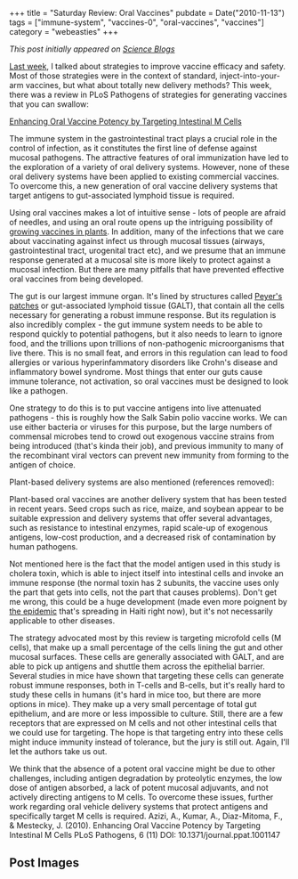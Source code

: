 +++
title = "Saturday Review: Oral Vaccines"
pubdate = Date("2010-11-13")
tags = ["immune-system", "vaccines-0", "oral-vaccines", "vaccines"]
category = "webeasties"
+++

_This post initially appeared on [Science Blogs](http://scienceblogs.com/webeasties)_

[Last week](http://scienceblogs.com/webeasties/2010/11/vaccine_delivery_from_an_immun.php), I talked about strategies to improve vaccine efficacy and safety. Most of those strategies were in the context of standard, inject-into-your-arm vaccines, but what about totally new delivery methods? This week, there was a review in PLoS Pathogens of strategies for generating vaccines that you can swallow:

[Enhancing Oral Vaccine Potency by Targeting Intestinal M Cells](http://www.plospathogens.org/article/info:doi/[10.1371/journal.ppat.1001147](review))

The immune system in the gastrointestinal tract plays a crucial role in the control of infection, as it constitutes the first line of defense against mucosal pathogens. The attractive features of oral immunization have led to the exploration of a variety of oral delivery systems. However, none of these oral delivery systems have been applied to existing commercial vaccines. To overcome this, a new generation of oral vaccine delivery systems that target antigens to gut-associated lymphoid tissue is required.

Using oral vaccines makes a lot of intuitive sense - lots of people are afraid of needles, and using an oral route opens up the intriguing possibility of [growing vaccines in plants](http://scienceblogs.com/erv/2010/07/green_our_vaccines_part_ii.php). In addition, many of the infections that we care about vaccinating against infect us through mucosal tissues (airways, gastrointestinal tract, urogenital tract etc), and we presume that an immune response generated at a mucosal site is more likely to protect against a mucosal infection. But there are many pitfalls that have prevented effective oral vaccines from being developed.

The gut is our largest immune organ. It's lined by structures called [Peyer's patches](http://en.wikipedia.org/wiki/Peyer's_patch) or gut-associated lymphoid tissue (GALT), that contain all the cells necessary for generating a robust immune response. But its regulation is also incredibly complex - the gut immune system needs to be able to respond quickly to potential pathogens, but it also needs to learn to ignore food, and the trillions upon trillions of non-pathogenic microorganisms that live there. This is no small feat, and errors in this regulation can lead to food allergies or various hyperinfammatory disorders like Crohn's disease and inflammatory bowel syndrome. Most things that enter our guts cause immune tolerance, not activation, so oral vaccines must be designed to look like a pathogen.

One strategy to do this is to put vaccine antigens into live attenuated pathogens - this is roughly how the Salk Sabin polio vaccine works. We can use either bacteria or viruses for this purpose, but the large numbers of commensal microbes tend to crowd out exogenous vaccine strains from being introduced (that's kinda their job), and previous immunity to many of the recombinant viral vectors can prevent new immunity from forming to the antigen of choice.

Plant-based delivery systems are also mentioned (references removed):

Plant-based oral vaccines are another delivery system that has been tested in recent years. Seed crops such as rice, maize, and soybean appear to be suitable expression and delivery systems that offer several advantages, such as resistance to intestinal enzymes, rapid scale-up of exogenous antigens, low-cost production, and a decreased risk of contamination by human pathogens.

Not mentioned here is the fact that the model antigen used in this study is cholera toxin, which is able to inject itself into intestinal cells and invoke an immune response (the normal toxin has 2 subunits, the vaccine uses only the part that gets into cells, not the part that causes problems). Don't get me wrong, this could be a huge development (made even more poignent by [the epidemic](http://www.nytimes.com/2010/11/09/world/americas/09haiti.html) that's spreading in Haiti right now), but it's not necessarily applicable to other diseases.

The strategy advocated most by this review is targeting microfold cells (M cells), that make up a small percentage of the cells lining the gut and other mucosal surfaces. These cells are generally associated with GALT, and are able to pick up antigens and shuttle them across the epithelial barrier. Several studies in mice have shown that targeting these cells can generate robust immune responses, both in T-cells and B-cells, but it's really hard to study these cells in humans (it's hard in mice too, but there are more options in mice). They make up a very small percentage of total gut epithelium, and are more or less impossible to culture. Still, there are a few receptors that are expressed on M cells and not other intestinal cells that we could use for targeting. The hope is that targeting entry into these cells might induce immunity instead of tolerance, but the jury is still out. 
Again, I'll let the authors take us out.

We think that the absence of a potent oral vaccine might be due to other challenges, including antigen degradation by proteolytic enzymes, the low dose of antigen absorbed, a lack of potent mucosal adjuvants, and not actively directing antigens to M cells. To overcome these issues, further work regarding oral vehicle delivery systems that protect antigens and specifically target M cells is required. 
Azizi, A., Kumar, A., Diaz-Mitoma, F., & Mestecky, J. (2010). Enhancing Oral Vaccine Potency by Targeting Intestinal M Cells PLoS Pathogens, 6 (11) DOI: 10.1371/journal.ppat.1001147

      
  

 ## Post Images


